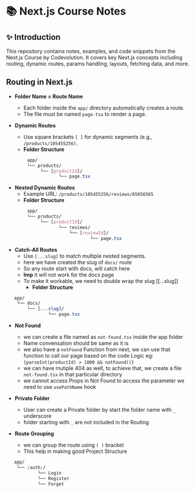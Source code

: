 # 📚 Next.js Course Notes

## ✨ Introduction

This repository contains notes, examples, and code snippets from the Next.js Course by Codevolution.
It covers key Next.js concepts including routing, dynamic routes, params handling, layouts, fetching data, and more.

## Routing in Next.js

- **Folder Name = Route Name**

  - Each folder inside the `app/` directory automatically creates a route.
  - The file must be named `page.tsx` to render a page.

- **Dynamic Routes**
  - Use square brackets `[ ]` for dynamic segments (e.g., `/products/105455256)`.
  - **Folder Structure**

```css
        app/
        └── products/
             └── [productId]/
                    └── page.tsx
```

- **Nested Dynamic Routes**
  - Example URL: `/products/105455256/reviews/65656565`
  - **Folder Structure**

```css
        app/
        └── products/
             └── [productId]/
                    └── reviews/
                        └── [reviewId]/
                                └── page.tsx
```

- **Catch-All Routes**
  - Use `[...slug]` to match multiple nested segments.
  - here we have created the slug of `docs/` route
  - So any route start with docs, will catch here
  - **Imp** it will not work for the docs page
  - To make it workable, we need to double wrap the slug [[...slug]]
    - **Folder Structure**

```css
   app/
    └── docs/
        └── [...slug]/
                └── page.tsx
```

- **Not Found**

  - we can create a file named as `not-found.tsx` inside the app folder
  - Name convensation should be same as it is
  - we also have a `notFound` Function from next, we can use that function to call our page based on the code Logic eg:
    `{parseInt(productId) > 1000 && notFound()}`
  - we can have mutiple 404 as well, to achieve that, we create a file `not-found.tsx` in that particular directory
  - we cannot access Props in Not Found to access the parameter we need to use `usePathName` hook

- **Private Folder**

  - User can create a Private folder by start the folder name with `_` underscore
  - folder starting with `_` are not included in the Routing

- **Route Grouping**
  - we can group the route using `( )` bracket
  - This help in making good Project Structure

```css
   app/
    └── (auth)/
            └── Login
            └── Register
            └── Forget
```
